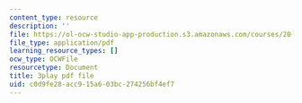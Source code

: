 ```yaml
---
content_type: resource
description: ''
file: https://ol-ocw-studio-app-production.s3.amazonaws.com/courses/20-219-becoming-the-next-bill-nye-writing-and-hosting-the-educational-show-january-iap-2015/c0d9fe28acc915a603bc274256bf4ef7_gb80yhA2o4A.pdf
file_type: application/pdf
learning_resource_types: []
ocw_type: OCWFile
resourcetype: Document
title: 3play pdf file
uid: c0d9fe28-acc9-15a6-03bc-274256bf4ef7
---
```

